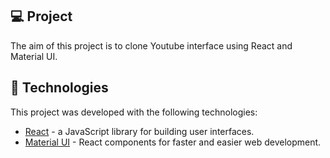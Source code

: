 ## 💻 Project

The aim of this project is to clone Youtube interface using React and Material UI.

## 🚀 Technologies

This project was developed with the following technologies:

- [React](https://reactjs.org/) - a JavaScript library for building user interfaces.
- [Material UI](https://material-ui.com/) - React components for faster and easier web development.

